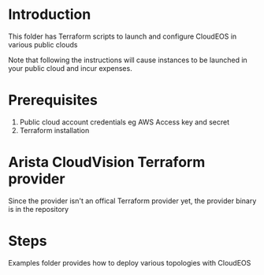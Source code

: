 
# Introduction 

This folder has Terraform scripts to launch and configure CloudEOS in various public clouds

Note that following the instructions will cause instances to be launched in your public cloud and incur expenses. 

# Prerequisites

1) Public cloud account credentials eg AWS Access key and secret
2) Terraform installation 

# Arista CloudVision Terraform provider 

Since the provider isn't an offical Terraform provider yet, the provider binary is in the repository

# Steps

Examples folder provides how to deploy various topologies with CloudEOS
